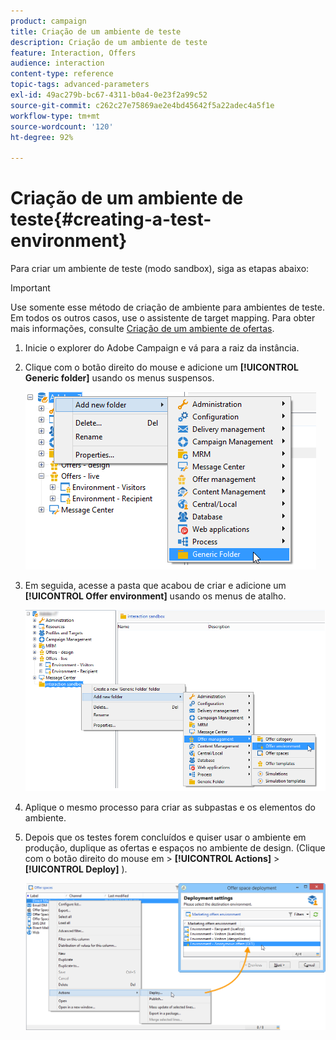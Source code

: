 ```yaml
---
product: campaign
title: Criação de um ambiente de teste
description: Criação de um ambiente de teste
feature: Interaction, Offers
audience: interaction
content-type: reference
topic-tags: advanced-parameters
exl-id: 49ac279b-bc67-4311-b0a4-0e23f2a99c52
source-git-commit: c262c27e75869ae2e4bd45642f5a22adec4a5f1e
workflow-type: tm+mt
source-wordcount: '120'
ht-degree: 92%

---
```


# Criação de um ambiente de teste{#creating-a-test-environment}



Para criar um ambiente de teste (modo sandbox), siga as etapas abaixo:

>[!IMPORTANT]
>
>Use somente esse método de criação de ambiente para ambientes de teste. Em todos os outros casos, use o assistente de target mapping. Para obter mais informações, consulte [Criação de um ambiente de ofertas](../../interaction/using/live-design-environments.md#creating-an-offer-environment).

1. Inicie o explorer do Adobe Campaign e vá para a raiz da instância.
1. Clique com o botão direito do mouse e adicione um **[!UICONTROL Generic folder]** usando os menus suspensos.

   ![](assets/offer_env_creation_001.png)

1. Em seguida, acesse a pasta que acabou de criar e adicione um **[!UICONTROL Offer environment]** usando os menus de atalho.

   ![](assets/offer_env_creation_001bis.png)

1. Aplique o mesmo processo para criar as subpastas e os elementos do ambiente.
1. Depois que os testes forem concluídos e quiser usar o ambiente em produção, duplique as ofertas e espaços no ambiente de design. (Clique com o botão direito do mouse em > **[!UICONTROL Actions]** > **[!UICONTROL Deploy]** ).

   ![](assets/migration_interaction_5.png)
